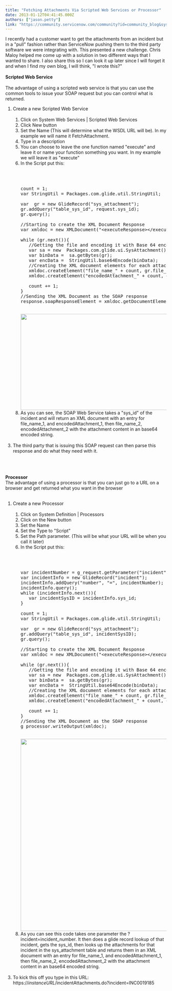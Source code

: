 ```yaml
---
title: "Fetching Attachments Via Scripted Web Services or Processor"
date: 2013-01-12T04:41:45.000Z
authors: ["jason.petty"]
link: "https://community.servicenow.com/community?id=community_blog&sys_id=4c7ceea1dbd0dbc01dcaf3231f96190d"
---
```

<p>I recently had a customer want to get the attachments from an incident but in a "pull" fashion rather than ServiceNow pushing them to the third party software we were integrating with. This presented a new challenge. Chris Maloy helped me come up with a solution in two different ways that I wanted to share. I also share this so I can look it up later since I will forget it and when I find my own blog, I will think, "I wrote this?" <br /><br /><b>Scripted Web Service</b><br /><br />The advantage of using a scripted web service is that you can use the common tools to issue your SOAP request but you can control what is returned.<br /><ol><li>Create a new Scripted Web Service</li><li style="list-style: none"><br /> <ol><li>Click on System Web Services | Scripted Web Services</li><li>Click New button</li><li>Set the Name (This will determine what the WSDL URL will be). In my example we will name it FetchAttachment.</li><li>Type in a description</li><li>You can choose to leave the one function named "execute" and leave it or name your function something you want. In my example we will leave it as "execute"</li><li>In the Script put this:</li><li style="list-style: none"><br /> <pre __default_attr="plain" __jive_macro_name="code" class="jive_text_macro jive_macro_code"><br /><br />count = 1;<br />var StringUtil = Packages.com.glide.util.StringUtil;<br /><br />var  gr = new GlideRecord("sys_attachment");<br />gr.addQuery("table_sys_id", request.sys_id);<br />gr.query();<br /><br />//Starting to create the XML Document Response<br />var xmldoc = new XMLDocument("&lt;executeResponse&gt;&lt;/executeResponse&gt;");<br /><br />while (gr.next()){<br />   //Getting the file and encoding it with Base 64 encoding<br />   var sa = new  Packages.com.glide.ui.SysAttachment();<br />   var binData =  sa.getBytes(gr);<br />   var encData =  StringUtil.base64Encode(binData);<br />   //Creating the XML document elements for each attachcment<br />   xmldoc.createElement("file_name_" + count, gr.file_name);<br />   xmldoc.createElement("encodedAttachment_" + count, encData);<br /><br />   count += 1;<br />}<br />//Sending the XML Document as the SOAP response<br />response.soapResponseElement = xmldoc.getDocumentElement();<br /></pre><br /><img src="http://www.hobbycache.com/images/servicenow/ScriptedWebServiceAttachments.png" width="600" height="300" /><br /></li><li>As you can see, the SOAP Web Service takes a "sys_id" of the incident and will return an XML document with an entry for file_name_1, and encodedAttachment_1, then file_name_2, encodedAttachment_2 with the attachment content in an base64 encoded string.</li></ol><br /></li><li>The third party that is issuing this SOAP request can then parse this response and do what they need with it.</li></ol><br /><br /><br /><b>Processor</b><br />The advantage of using a processor is that you can just go to a URL on a browser and get returned what you want in the browser<br /><br /><ol><li>Create a new Processor</li><li style="list-style: none"><br /> <ol><li>Click on System Definition | Processors</li><li>Click on the New button</li><li>Set the Name</li><li>Set the Type to "Script"</li><li>Set the Path parameter. (This will be what your URL will be when you call it later)</li><li>In the Script put this:</li><li style="list-style: none"><br /><pre __default_attr="plain" __jive_macro_name="code" class="jive_text_macro jive_macro_code"><br /><br />var incidentNumber = g_request.getParameter("incident");<br />var incidentInfo = new GlideRecord("incident");<br />incidentInfo.addQuery("number", "=", incidentNumber);<br />incidentInfo.query();<br />while (incidentInfo.next()){<br />   var incidentSysID = incidentInfo.sys_id;<br />}<br /><br />count = 1;<br />var StringUtil = Packages.com.glide.util.StringUtil;<br /><br />var  gr = new GlideRecord("sys_attachment");<br />gr.addQuery("table_sys_id", incidentSysID);<br />gr.query();<br /><br />//Starting to create the XML Document Response<br />var xmldoc = new XMLDocument("&lt;executeResponse&gt;&lt;/executeResponse&gt;");<br /><br />while (gr.next()){<br />   //Getting the file and encoding it with Base 64 encoding<br />   var sa = new  Packages.com.glide.ui.SysAttachment();<br />   var binData =  sa.getBytes(gr);<br />   var encData =  StringUtil.base64Encode(binData);<br />   //Creating the XML document elements for each attachcment<br />   xmldoc.createElement("file_name_" + count, gr.file_name);<br />   xmldoc.createElement("encodedAttachment_" + count, encData);<br /><br />   count += 1;<br />}<br />//Sending the XML Document as the SOAP response<br />g_processor.writeOutput(xmldoc);<br /></pre><br /><img src="http://www.hobbycache.com/images/servicenow/Processor.png" width="600" height="600" /><br /></li><li>As you can see this code takes one parameter the ?incident=incident_number. It then does a glide record lookup of that incident, gets the sys_id, then looks up the attachments for that incident in the sys_attachment table and returns them in an XML document with an entry for file_name_1, and encodedAttachment_1, then file_name_2, encodedAttachment_2 with the attachment content in an base64 encoded string.</li></ol><br /></li><li>To kick this off you type in this URL: https://<i>instanceURL</i>/incidentAttachments.do?incident=INC0019185</li></ol></p>